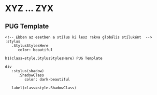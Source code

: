 # XYZ ... ZYX

## PUG Template

```pug
<!-- Ebben az esetben a stílus ki lesz rakva globális stíluként  -->
:stylus
   .StylusStylesHere
      color: beautiful

h1(class=style.StylusStylesHere) PUG Template
```

```pug
div
   :stylus(shadow)
      .ShadowClass
         color: dark-beautiful

   label(class=style.ShadowClass)

```

